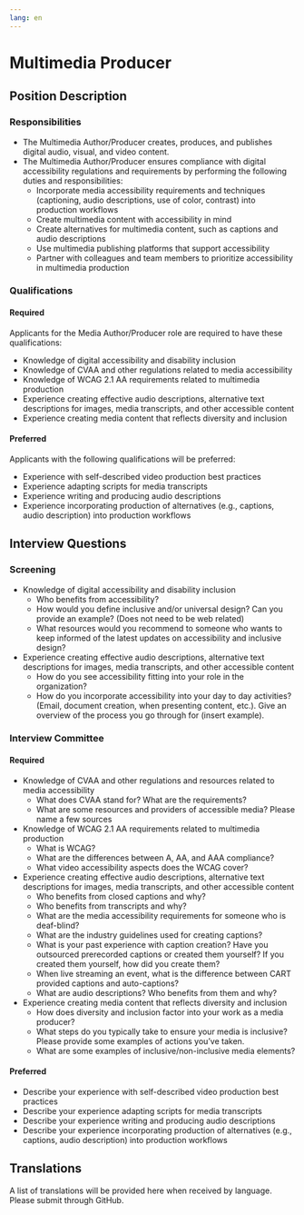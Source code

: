 ```yaml
---
lang: en
---
```

# Multimedia Producer

## Position Description

### Responsibilities
- The Multimedia Author/Producer creates, produces, and publishes digital audio, visual, and video content.
- The Multimedia Author/Producer ensures compliance with digital accessibility regulations and requirements by performing the following duties and responsibilities:
  - Incorporate media accessibility requirements and techniques (captioning, audio descriptions, use of color, contrast) into production workflows
  - Create multimedia content with accessibility in mind
  - Create alternatives for multimedia content, such as captions and audio descriptions
  - Use multimedia publishing platforms that support accessibility
  - Partner with colleagues and team members to prioritize accessibility in multimedia production

### Qualifications
#### Required
Applicants for the Media Author/Producer role are required to have these qualifications:
- Knowledge of digital accessibility and disability inclusion
- Knowledge of CVAA and other regulations related to media accessibility
- Knowledge of WCAG 2.1 AA requirements related to multimedia production
- Experience creating effective audio descriptions, alternative text descriptions for images, media transcripts, and other accessible content
- Experience creating media content that reflects diversity and inclusion

#### Preferred
Applicants with the following qualifications will be preferred:
- Experience with self-described video production best practices
- Experience adapting scripts for media transcripts
- Experience writing and producing audio descriptions
- Experience incorporating production of alternatives (e.g., captions, audio description) into production workflows

## Interview Questions

### Screening
- Knowledge of digital accessibility and disability inclusion
  - Who benefits from accessibility?
  - How would you define inclusive and/or universal design? Can you provide an example? (Does not need to be web related)
  - What resources would you recommend to someone who wants to keep informed of the latest updates on accessibility and inclusive design?
- Experience creating effective audio descriptions, alternative text descriptions for images, media transcripts, and other accessible content
  - How do you see accessibility fitting into your role in the organization?
  - How do you incorporate accessibility into your day to day activities? (Email, document creation, when presenting content, etc.). Give an overview of the process you go through for (insert example).

### Interview Committee
#### Required
- Knowledge of CVAA and other regulations and resources related to media accessibility
  - What does CVAA stand for? What are the requirements?
  - What are some resources and providers of accessible media? Please name a few sources
- Knowledge of WCAG 2.1 AA requirements related to multimedia production
  - What is WCAG?
  - What are the differences between A, AA, and AAA compliance?
  - What video accessibility aspects does the WCAG cover?
- Experience creating effective audio descriptions, alternative text descriptions for images, media transcripts, and other accessible content
  - Who benefits from closed captions and why?
  - Who benefits from transcripts and why?
  - What are the media accessibility requirements for someone who is deaf-blind?
  - What are the industry guidelines used for creating captions?
  - What is your past experience with caption creation? Have you outsourced prerecorded captions or created them yourself? If you created them yourself, how did you create them?
  - When live streaming an event, what is the difference between CART provided captions and auto-captions?
  - What are audio descriptions? Who benefits from them and why?
- Experience creating media content that reflects diversity and inclusion
  - How does diversity and inclusion factor into your work as a media producer?
  - What steps do you typically take to ensure your media is inclusive? Please provide some examples of actions you’ve taken.
  - What are some examples of inclusive/non-inclusive media elements?

#### Preferred
- Describe your experience with self-described video production best practices
- Describe your experience adapting scripts for media transcripts
- Describe your experience writing and producing audio descriptions
- Describe your experience incorporating production of alternatives (e.g., captions, audio description) into production workflows


## Translations
A list of translations will be provided here when received by language. Please submit through GitHub.
